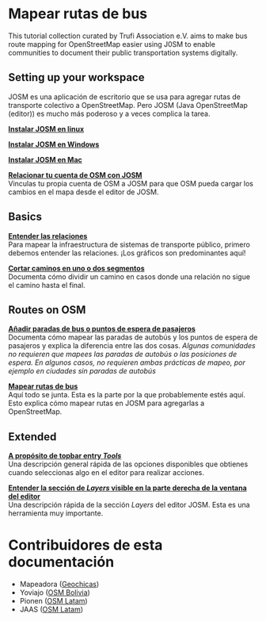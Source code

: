 # Mapear rutas de bus

This tutorial collection curated by Trufi Association e.V. aims to make bus route mapping for OpenStreetMap easier using J0SM to enable communities to document their public transportation systems digitally.

## Setting up your workspace

JOSM es una aplicación de escritorio que se usa para agregar rutas de transporte colectivo a OpenStreetMap. Pero JOSM (Java OpenStreetMap (editor)) es mucho más poderoso y a veces complica la tarea.

[**Instalar JOSM en linux**](installing-josm-on-linux/index.md)

[**Instalar JOSM en Windows**](install-josm/windows.md)

[**Instalar JOSM en Mac**](./install-josm/mac.md)

[**Relacionar tu cuenta de OSM con JOSM**](oauth-josm/index.md)<br/>
Vinculas tu propia cuenta de OSM a JOSM para que OSM pueda cargar los cambios en el mapa desde el editor de JOSM.

## Basics

[**Entender las relaciones**](understanding-relations/index.md)<br/>
Para mapear la infraestructura de sistemas de transporte público, primero debemos entender las relaciones. ¡Los gráficos son predominantes aquí!

[**Cortar caminos en uno o dos segmentos**](split-ways/index.md)<br/>
Documenta cómo dividir un camino en casos donde una relación no sigue el camino hasta el final.

## Routes on OSM

[**Añadir paradas de bus o puntos de espera de pasajeros**](adding-bus-stops/index.md)<br/>
Documenta cómo mapear las paradas de autobús y los puntos de espera de pasajeros y explica la diferencia entre las dos cosas. _Algunas comunidades no requieren que mapees las paradas de autobús o las posiciones de espera. En algunos casos, no requieren ambas prácticas de mapeo, por ejemplo en ciudades sin paradas de autobús_

[**Mapear rutas de bus**](mapping-routes/index.md)<br/>
Aquí todo se junta. Esta es la parte por la que probablemente estés aquí. Esto explica cómo mapear rutas en JOSM para agregarlas a OpenStreetMap.

## Extended

[**A propósito de topbar entry _Tools_**](josm-tools/index.md)<br/>
Una descripción general rápida de las opciones disponibles que obtienes cuando seleccionas algo en el editor para realizar acciones.

[**Entender la sección de _Layers_ visible en la parte derecha de la ventana del editor**](josm-editor-layers/index.md)<br/>
Una descripción rápida de la sección _Layers_ del editor JOSM. Esta es una herramienta muy importante.

# Contribuidores de esta documentación

- Mapeadora ([Geochicas](https://geochicas.org))
- Yoviajo ([OSM Bolivia](https://wiki.openstreetmap.org/wiki/Bolivia))
- Pionen ([OSM Latam](https://wiki.openstreetmap.org/wiki/ES:OSM_Latam))
- JAAS ([OSM Latam](https://wiki.openstreetmap.org/wiki/ES:OSM_Latam))
